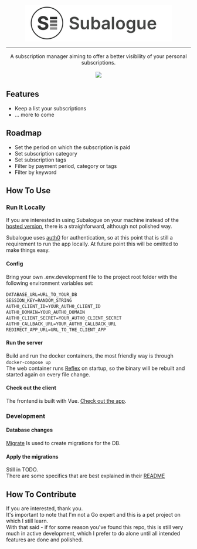 <p align="center">
  <a href="https://subalogue.shifting-photons.dev"><img src="logo.png" width="400" height="100"/></a>
</p>

---  

<p align="center">
  A subscription manager aiming to offer a better visibility of your personal subscriptions.</br></br>
  <img src="https://img.shields.io/github/workflow/status/shiftingphotons/subalogue/Test"/></br>
</p>

## Features
- Keep a list your subscriptions
- ... more to come

## Roadmap
- Set the period on which the subscription is paid
- Set subscription category
- Set subscription tags
- Filter by payment period, category or tags
- Filter by keyword
  
  
## How To Use
### Run It Locally
If you are interested in using Subalogue on your machine instead of the [hosted version](https://subalogue.shifting-photons.dev), there is a straighforward, although not polished way.  

Subalogue uses [auth0](https://auth0.com/) for authentication, so at this point that is still a requirement to run the app locally. At future point this will be omitted to make things easy.

#### Config
Bring your own .env.development file to the project root folder with the following environment variables set:  
```
DATABASE_URL=URL_TO_YOUR_DB
SESSION_KEY=RANDOM_STRING
AUTH0_CLIENT_ID=YOUR_AUTH0_CLIENT_ID
AUTH0_DOMAIN=YOUR_AUTH0_DOMAIN
AUTH0_CLIENT_SECRET=YOUR_AUTH0_CLIENT_SECRET
AUTH0_CALLBACK_URL=YOUR_AUTH0_CALLBACK_URL
REDIRECT_APP_URL=URL_TO_THE_CLIENT_APP
```

#### Run the server
Build and run the docker containers, the most friendly way is through `docker-compose up`  
The web container runs [Reflex](https://github.com/cespare/reflex) on startup, so the binary will be rebuilt and started again on every file change.

#### Check out the client
The frontend is built with Vue. [Check out the app](https://github.com/shifting-photons/subalogue_client).

### Development
#### Database changes
[Migrate](https://github.com/golang-migrate/migrate) Is used to create migrations for the DB.  

#### Apply the migrations
Still in TODO.  
There are some specifics that are best explained in their [README](https://github.com/golang-migrate/migrate/blob/master/GETTING_STARTED.md)

## How To Contribute
If you are interested, thank you.  
It's important to note that I'm not a Go expert and this is a pet project on which I still learn.  
With that said - if for some reason you've found this repo, this is still very much in active development, which I prefer to do alone until all intended features are done and polished.

